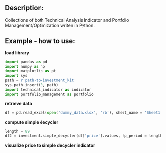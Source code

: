 <h2> Description: </h2>

Collections of both Technical Analysis Indicator and Portfolio Management/Optimization writen in Python.


<h2> Example - how to use: </h2>

__load library__

```python
import pandas as pd
import numpy as np
import matplotlib as pt
import sys
path = r'path-to-investment_kit'
sys.path.insert(0, path)
import technical_indicator as indicator
import portfolio_management as portfolio
```

__retrieve data__

```python
df = pd.read_excel(open('dummy_data.xlsx', 'rb'), sheet_name = 'Sheet1', engine = 'openpyxl')
```

__compute simple decycler__
```python
length = 89
df2 = investment.simple_decycler(df['price'].values, hp_period = length,return_df = True)
```

__visualize price to simple decycler indicator__
```

```
